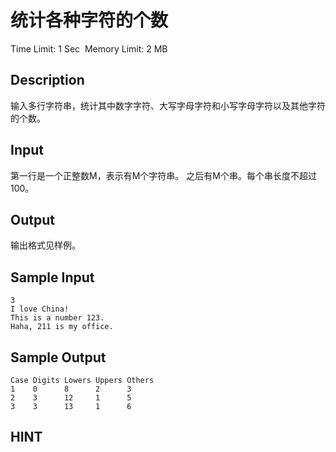 # 统计各种字符的个数
Time Limit: 1 Sec  Memory Limit: 2 MB


## Description
输入多行字符串，统计其中数字字符、大写字母字符和小写字母字符以及其他字符的个数。




## Input
第一行是一个正整数M，表示有M个字符串。
之后有M个串。每个串长度不超过100。


## Output
输出格式见样例。


## Sample Input
```
3
I love China!
This is a number 123.
Haha, 211 is my office.
```
## Sample Output
```
Case Digits Lowers Uppers Others
1    0      8      2      3
2    3      12     1      5
3    3      13     1      6

```

## HINT

